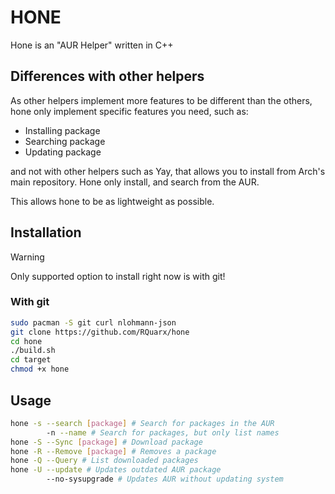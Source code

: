 # HONE

Hone is an "AUR Helper" written in C++

## Differences with other helpers

As other helpers implement more features to be different than the others, hone only implement specific features you need, such as:
- Installing package 
- Searching package 
- Updating package 

and not with other helpers such as Yay, that allows you to install from Arch's main repository. Hone only install, and search from the AUR.

This allows hone to be as lightweight as possible.

## Installation

> [!WARNING]
> Only supported option to install right now is with git!

### With git

```sh
sudo pacman -S git curl nlohmann-json
git clone https://github.com/RQuarx/hone
cd hone
./build.sh
cd target
chmod +x hone
```

## Usage

```sh
hone -s --search [package] # Search for packages in the AUR
        -n --name # Search for packages, but only list names
hone -S --Sync [package] # Download package
hone -R --Remove [package] # Removes a package
hone -Q --Query # List downloaded packages
hone -U --update # Updates outdated AUR package
        --no-sysupgrade # Updates AUR without updating system
```